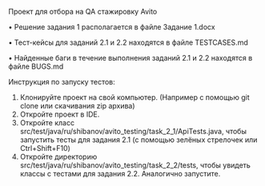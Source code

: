Проект для отбора на QA стажировку Avito

•	Решение задания 1 располагается в файле Задание 1.docx

•	Тест-кейсы для заданий 2.1 и 2.2 находятся в файле TESTCASES.md

•	Найденные баги в течение выполнения заданий 2.1 и 2.2 находятся в файле BUGS.md

Инструкция по запуску тестов:
1.	Клонируйте проект на свой компьютер. (Например с помощью git clone или скачивания zip архива)
2.	Откройте проект в IDE.
3.	Откройте класс src/test/java/ru/shibanov/avito_testing/task_2_1/ApiTests.java, чтобы запустить тесты для задания 2.1 (с помощью зелёных стрелочек или Ctrl+Shift+F10)
4.	Откройте директорию src/test/java/ru/shibanov/avito_testing/task_2_2/tests, чтобы увидеть классы с тестами для задания 2.2. Аналогично запустите.
